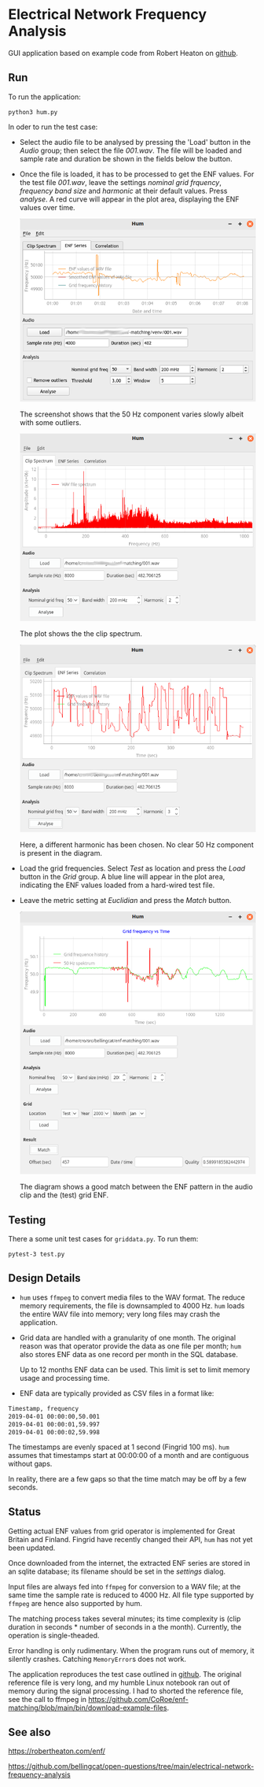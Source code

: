 # Electrical Network Frequency Analysis

GUI application based on example code from Robert Heaton on
[github](https://github.com/robert/enf-matching).

## Run

To run the application:

```
python3 hum.py
```

In oder to run the test case:

- Select the audio file to be analysed by pressing the 'Load' button in the
  *Audio* group; then select the file *001.wav*. The file will be loaded and
  sample rate and duration be shown in the fields below the button.

- Once the file is loaded, it has to be processed to get the ENF values. For
  the test file *001.wav*, leave the settings *nominal grid frquency*,
  *frequency band size* and *harmonic* at their default values. Press
  *analyse*. A red curve will appear in the plot area, displaying the ENF
  values over time.

  ![Screenshot](images/screenshot-clip-enf.png)

  The screenshot shows that the 50 Hz component varies slowly albeit with some
  outliers.

  ![Screenshot](images/screenshot-clip-spectrum.png)

  The plot shows the the clip spectrum.

  ![Screenshot](images/screenshot-bad-param.png)

  Here, a different harmonic has been chosen. No clear 50 Hz component is
  present in the diagram.

- Load the grid frequencies. Select *Test* as location and press the *Load*
  button in the *Grid* group. A blue line will appear in the plot area,
  indicating the ENF values loaded from a hard-wired test file.

- Leave the metric setting at *Euclidian* and press the *Match* button.

  ![Screenshot](images/screenshot-matched.png)

  The diagram shows a good match between the ENF pattern in the audio clip and
  the (test) grid ENF.

## Testing

There a some unit test cases for `griddata.py`. To run them:

```
pytest-3 test.py
```

## Design Details

- `hum` uses `ffmpeg` to convert media files to the WAV format. The reduce
  memory requirements, the file is downsampled to 4000 Hz. `hum` loads the
  entire WAV file into memory; very long files may crash the application.

- Grid data are handled with a granularity of one month. The original reason
  was that operator provide the data as one file per month; `hum` also stores
  ENF data as one record per month in the SQL database.

  Up to 12 months ENF data can be used. This limit is set to limit memory
  usage and processing time.

- ENF data are typically provided as CSV files in a format like:

```
Timestamp, frequency
2019-04-01 00:00:00,50.001
2019-04-01 00:00:01,59.997
2019-04-01 00:00:02,59.998
```

  The timestamps are evenly spaced at 1 second (Fingrid 100 ms). `hum` assumes
  that timestamps start at 00:00:00 of a month and are contiguous without
  gaps.

  In reality, there are a few gaps so that the time match may be off by a few
  seconds.

## Status

Getting actual ENF values from grid operator is implemented for Great Britain
and Finland. Fingrid have recently changed their API, `hum` has not yet been
updated.

Once downloaded from the internet, the extracted ENF series are stored in an
sqlite database; its filename should be set in the *settings* dialog.

Input files are always fed into `ffmpeg` for conversion to a WAV file; at the
same time the sample rate is reduced to 4000 Hz. All file type supported by
`ffmpeg` are hence also supported by hum.

The matching process takes several minutes; its time complexity is (clip
duration in seconds * number of seconds in a the month). Currently, the
operation is single-theaded.

Error handlng is only rudimentary. When the program runs out of memory, it
silently crashes. Catching `MemoryError`s does not work.

The application reproduces the test case outlined in
[github](https://github.com/robert/enf-matching). The original reference
file is very long, and my humble Linux notebook ran out of memory during the
signal processing. I had to shorted the reference file, see the call to ffmpeg
in https://github.com/CoRoe/enf-matching/blob/main/bin/download-example-files.

## See also

https://robertheaton.com/enf/

https://github.com/bellingcat/open-questions/tree/main/electrical-network-frequency-analysis
